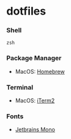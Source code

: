 # dotfiles

### Shell
`zsh`

### Package Manager
- MacOS: [Homebrew](https://brew.sh/)

### Terminal
- MacOS: [iTerm2](https://iterm2.com/)

### Fonts
- [Jetbrains Mono](https://www.jetbrains.com/lp/mono/)
